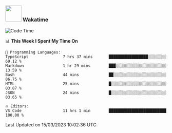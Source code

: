 ### <img src="https://media.giphy.com/media/VgCDAzcKvsR6OM0uWg/giphy.gif" width="50"> Wakatime

  <!--START_SECTION:waka-->
![Code Time](http://img.shields.io/badge/Code%20Time-1%2C317%20hrs%2056%20mins-blue)

📊 **This Week I Spent My Time On** 

```text
💬 Programming Languages: 
TypeScript               7 hrs 37 mins       █████████████████░░░░░░░░   69.12 % 
Markdown                 1 hr 29 mins        ███░░░░░░░░░░░░░░░░░░░░░░   13.59 % 
Bash                     44 mins             ██░░░░░░░░░░░░░░░░░░░░░░░   06.75 % 
HTML                     25 mins             █░░░░░░░░░░░░░░░░░░░░░░░░   03.87 % 
JSON                     24 mins             █░░░░░░░░░░░░░░░░░░░░░░░░   03.65 % 

🔥 Editors: 
VS Code                  11 hrs 1 min        █████████████████████████   100.00 % 
```


 Last Updated on 15/03/2023 10:02:36 UTC
<!--END_SECTION:waka-->

